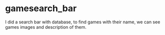 # gamesearch_bar

I did a search bar with database, to find games with their name, we can see games images and description of them.
